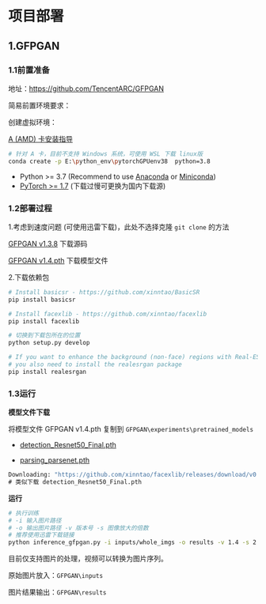 # 项目部署

## 1.GFPGAN

### 1.1前置准备

地址：https://github.com/TencentARC/GFPGAN

简易前置环境要求：

创建虚拟环境：

[A (AMD) 卡安装指导](https://www.bilibili.com/read/cv22748315)

```bash
# 针对 A 卡，目前不支持 Windows 系统，可使用 WSL 下载 linux版
conda create -p E:\python_env\pytorchGPUenv38  python=3.8
```

- Python >= 3.7 (Recommend to use [Anaconda](https://www.anaconda.com/download/#linux) or [Miniconda](https://docs.conda.io/en/latest/miniconda.html))
- [PyTorch >= 1.7](https://pytorch.org/) (下载过慢可更换为国内下载源)

### 1.2部署过程

1.考虑到速度问题 (可使用迅雷下载)，此处不选择克隆 `git clone` 的方法 

[GFPGAN v1.3.8](https://github.com/TencentARC/GFPGAN/releases/tag/v1.3.8) 下载源码

[GFPGAN v1.4.pth](https://github.com/TencentARC/GFPGAN/releases/tag/v1.3.4) 下载模型文件

2.下载依赖包

```bash
# Install basicsr - https://github.com/xinntao/BasicSR
pip install basicsr

# Install facexlib - https://github.com/xinntao/facexlib
pip install facexlib

# 切换到下载包所在的位置
python setup.py develop

# If you want to enhance the background (non-face) regions with Real-ESRGAN,
# you also need to install the realesrgan package
pip install realesrgan
```

### 1.3运行

**模型文件下载**

将模型文件 GFPGAN v1.4.pth 复制到 `GFPGAN\experiments\pretrained_models` 

- [detection_Resnet50_Final.pth](https://github.com/xinntao/facexlib/releases/tag/v0.1.0)

- [parsing_parsenet.pth](https://github.com/xinntao/facexlib/releases/tag/v0.2.2)

```cmd
Downloading: "https://github.com/xinntao/facexlib/releases/download/v0.2.2/parsing_parsenet.pth" to E:\AI_project\GFPGANv1.3.8\GFPGAN\gfpgan\weights\parsing_parsenet.pth
# 类似下载 detection_Resnet50_Final.pth

```

**运行**

```bash
# 执行训练
# -i 输入图片路径
# -o 输出图片路径 -v 版本号 -s 图像放大的倍数
# 推荐使用迅雷下载链接
python inference_gfpgan.py -i inputs/whole_imgs -o results -v 1.4 -s 2
```

目前仅支持图片的处理，视频可以转换为图片序列。

原始图片放入：`GFPGAN\inputs`

图片结果输出：`GFPGAN\results`